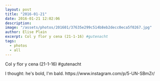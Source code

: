 ```yaml
---
layout: post
title: "2016-01-21"
date: 2016-01-21 12:02:06
description: 
image: "/assets/photos/201601/37635e299c514b8eb2decc0eca5f0267.jpg"
author: Elise Plain
excerpt: Col y flor y cena (21-1-16) #gutenacht
tags: 
  - photos
  - all
---
```


Col y flor y cena (21-1-16) #gutenacht
<p></p>
<p>I thought: he's bold, I'm bald. https://www.instagram.com/p/5-UN-SBmZr/</p>